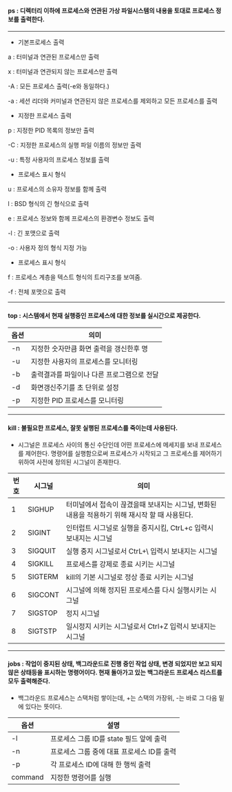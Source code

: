  ####  ps : 디렉터리 이하에 프로세스와 연관된 가상 파일시스템의 내용을 토대로 프로세스 정보를 출력한다.
 ----
 * 기본프로세스 출력
 
 a : 터미널과 연관된 프로세스만 출력
 
 x : 터미널과 연관되지 않는 프로세스만 출력
 
 -A : 모든 프로세스 출력(-e와 동일하다.)
 
 -a : 세션 리더와 커미널과 연관된지 않은 프로세스를 제외하고 모든 프로세스를 출력
  
* 지정한 프로세스 출력

p : 지정한 PID 목록의 정보만 출력

-C : 지정한 프로세스의 실행 파일 이름의 정보만 출력

-u : 특정 사용자의 프로세스 정보를 출력

* 프로세스 표시 형식

u : 프로세스의 소유자 정보를 함께 출력

l : BSD 형식의 긴 형식으로 출력

e : 프로세스 정보와 함께 프로세스의 환경변수 정보도 출력

-l : 긴 포맷으로 출력

-o : 사용자 정의 형식 지정 가능

* 프로세스 표시 형식

f : 프로세스 계층을 텍스트 형식의 트리구조를 보여줌.

-f : 전체 포맷으로 출력

----
####  top : 시스템에서 현재 실행중인 프로세스에 대한 정보를 실시간으로 제공한다.
|옵션|의미|
|----|----|
|-n |지정한 숫자만큼 화면 출력을 갱신한후 명|
|-u |지정한 사용자의 프로세스를 모니터링|
|-b |출력결과를 파일이나 다른 프로그램으로 전달|
|-d |화면갱신주기를 초 단위로 설정|
|-p |지정한 PID 프로세스를 모니터링|

----

#### kill : 불필요한 프로세스, 잘못 실행된 프로세스를 죽이는데 사용된다.
* 시그널은 프로세스 사이의 통신 수단인데 어떤 프로세스에 메세지를 보내 프로세스를 제어한다. 명령어를 실행함으로써 프로세스가 시작되고 그 프로세스를 제어하기 위하여 사전에 정의된 시그널이 존재한다.

|번호|시그널|의미
|----|-----|----|
|1|SIGHUP| 터미널에서 접속이 끊겼을때 보내지는 시그널, 변화된 내용을 적용하기 위해 재시작 할 때 사용된다.|
|2|SIGINT| 인터럽트 시그널로 실행을 중지시킴, CtrL+c 입력시 보내지는 시그널|
|3|SIGQUIT| 실행 중지 시그널로서 CtrL+\ 입력시 보내지는 시그널|
|4|SIGKILL| 프로세스를 강제로 종료 시키는 시그널|
|5|SIGTERM| kill의 기본 시그널로 정상 종료 시키는 시그널|
|6|SIGCONT| 시그널에 의해 정지된 프로세스를 다시 실행시키는 시그널|
|7|SIGSTOP| 정지 시그널|
|8|SIGTSTP| 일시정지 시키는 시그널로서 Ctrl+Z 입력시 보내지는 시그널|

-----

#### jobs : 작업이 중지된 상태, 백그라운드로 진행 중인 작업 상태, 변경 되었지만 보고 되지 않은 상태등을 표시하는 명령어이다.  현재 돌아가고 있는 백그라운드 프로세스 리스트를 모두 출력해준다. 

* 백그라운드 프로세스는 스택처럼 쌓이는데, +는 스택의 가장위, -는 바로 그 다음 밑에 있다는 뜻이다.

|옵션|설명|
|----|----|
|-l|프로세스 그룹 ID를 state 필드 앞에 출력|
|-n|프로세스 그룹 중에 대표 프로세스 ID를 출력|
|-p|각 프로세스 ID에 대해 한 행씩 출력|
|command|지정한 명령어를 실행|








